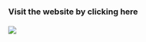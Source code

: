 
### Visit the website by clicking here <br><br> [<img src="https://i.postimg.cc/mghMmCgd/pngtree-click-here-button.png" size="28">](https://classical-marketing-solution-website.netlify.app/)
